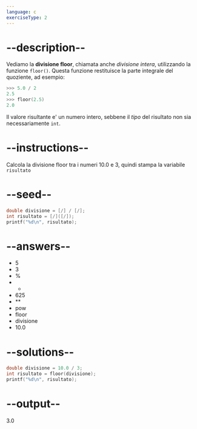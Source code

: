 ```yaml
---
language: c
exerciseType: 2
---
```


# --description--

Vediamo la **divisione floor**, chiamata anche *divisione intera*, utilizzando la funzione `floor()`.
Questa funzione restituisce la parte integrale del quoziente, ad esempio:
```c
>>> 5.0 / 2
2.5
>>> floor(2.5)
2.0
```
Il valore risultante e' un numero intero, sebbene il *tipo* del risultato non sia necessariamente `int`.

# --instructions--

Calcola la divisione floor tra i numeri 10.0 e 3, quindi stampa la variabile `risultato`

# --seed--

```c
double divisione = [/] / [/];
int risultato = [/]([/]);
printf("%d\n", risultato);
```

# --answers--

- 5
- 3
-  % 
-  * 
- 625
-  ** 
- pow
- floor
- divisione
- 10.0

# --solutions--

```c
double divisione = 10.0 / 3;
int risultato = floor(divisione);
printf("%d\n", risultato);
```

# --output--

3.0
